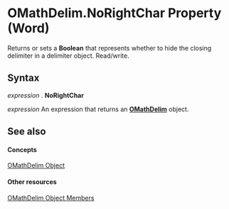 
# OMathDelim.NoRightChar Property (Word)

Returns or sets a  **Boolean** that represents whether to hide the closing delimiter in a delimiter object. Read/write.


## Syntax

 _expression_ . **NoRightChar**

 _expression_ An expression that returns an **[OMathDelim](6c203045-a0e0-6bf7-d8c7-01e991a3a168.md)** object.


## See also


#### Concepts


[OMathDelim Object](6c203045-a0e0-6bf7-d8c7-01e991a3a168.md)
#### Other resources


[OMathDelim Object Members](b31d4866-5c38-9b49-ee74-7cf7dc371056.md)
